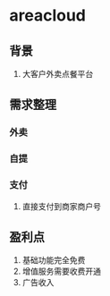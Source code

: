 # areacloud
## 背景
1. 大客户外卖点餐平台
## 需求整理
### 外卖
### 自提
### 支付
1. 直接支付到商家商户号
## 盈利点
1. 基础功能完全免费
2. 增值服务需要收费开通
3. 广告收入
  

